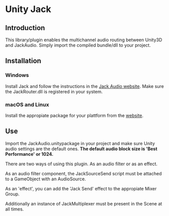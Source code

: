 # Unity Jack

## Introduction

This library/plugin enables the multichannel audio routing between Unity3D and JackAudio. Simply import the compiled bundle/dll to your project.

## Installation

### Windows

Install Jack and follow the instructions in the [Jack Audio website](http://jackaudio.org/faq/jack_on_windows.html).
Make sure the JackRouter.dll is registered in your system.

### macOS and Linux

Install the appropiate package for your plattform from the [website](https://github.com/jackaudio/jack2). 

## Use

Import the JackAudio.unitypackage in your project and make sure Unity audio settings are the default ones. **The default audio block size is 'Best Performance' or 1024.**

There are two ways of using this plugin. As an audio filter or as an effect.

As an audio filter component, the JackSourceSend script must be attached to a GameObject with an AudioSource. 

As an 'effect', you can add the 'Jack Send' effect to the appropiate Mixer Group.

Additionally an instance of JackMultiplexer must be present in the Scene at all times.


